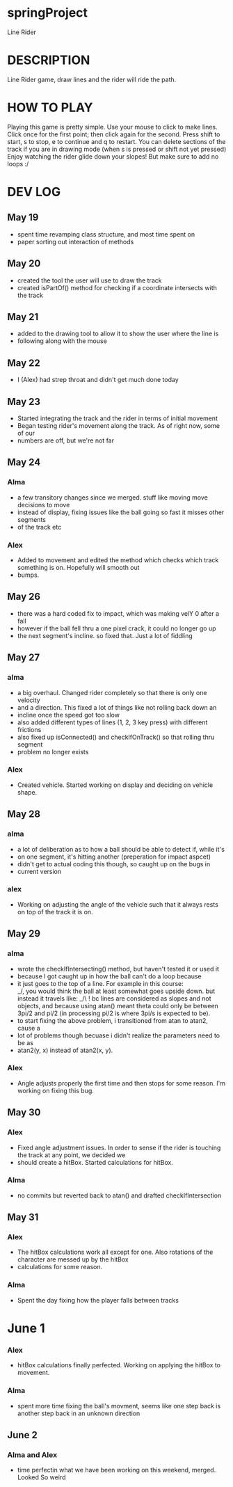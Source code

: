 # springProject
Line Rider
# DESCRIPTION
Line Rider game, draw lines and the rider will ride the path.
# HOW TO PLAY
Playing this game is pretty simple. 
Use your mouse to click to make lines. Click once for the first point; then click again for the second.
Press shift to start, s to stop, e to continue and q to restart. 
You can delete sections of the track if you are in drawing mode (when s is pressed or shift 
not yet pressed)
Enjoy watching the rider glide down your slopes! But make sure to add no loops :/
# DEV LOG
## May 19
+ spent time revamping class structure, and most time spent on
+ paper sorting out interaction of methods

## May 20
+ created the tool the user will use to draw the track
+ created isPartOf() method for checking if a coordinate intersects with the track

## May 21
+ added to the drawing tool to allow it to show the user where the line is
+ following along with the mouse

## May 22
+ I (Alex) had strep throat and didn't get much done today

## May 23
+ Started integrating the track and the rider in terms of initial movement
+ Began testing rider's movement along the track. As of right now, some of our
+ numbers are off, but we're not far

## May 24
### Alma
+ a few transitory changes since we merged. stuff like moving move decisions to move
+ instead of display, fixing issues like the ball going so fast it misses other segments
+ of the track etc
### Alex
+ Added to movement and edited the method which checks which track something is on. Hopefully will smooth out
+ bumps.

## May 26

+ there was a hard coded fix to impact, which was making velY 0 after a fall
+ however if the ball fell thru a one pixel crack, it could no longer go up
+ the next segment's incline. so fixed that. Just a lot of fiddling


## May 27
### alma
+ a big overhaul. Changed rider completely so that there is only one velocity
+ and a direction. This fixed a lot of things like not rolling back down an
+ incline once the speed got too slow
+ also added different types of lines (1, 2, 3 key press) with different frictions
+ also fixed up isConnected() and checkIfOnTrack() so that rolling thru segment
+ problem no longer exists
### Alex
+ Created vehicle. Started working on display and deciding on vehicle shape.

## May 28
### alma
+ a lot of deliberation as to how a ball should be able to detect if, while it's
+ on one segment, it's hitting another (preperation for impact aspcet)
+ didn't get to actual coding this though, so caught up on the bugs in
+ current version
### alex
+ Working on adjusting the angle of the vehicle such that it always rests on top of the track it is on.

## May 29
### alma
+ wrote the checkIfIntersecting() method, but haven't tested it or used it
+ because I got caught up in how the ball can't do a loop because
+ it just goes to the top of a line. For example in this course:
   \
 \_/, you would think the ball at least somewhat goes upside down. but instead
 it travels like: \_/\ ! bc lines are considered as slopes and not objects, and because
 using atan() meant theta could only be between 3pi/2 and pi/2 (in processing pi/2 is where 3pi/s is expected to be).
+ to start fixing the above problem, i transitioned from atan to atan2, cause a
+ lot of problems though becuase i didn't realize the parameters need to be as
+ atan2(y, x) instead of atan2(x, y).
### Alex
+ Angle adjusts properly the first time and then stops for some reason. I'm working on fixing this bug.

## May 30
### Alex
+ Fixed angle adjustment issues. In order to sense if the rider is touching the track at any point, we decided we
+ should create a hitBox. Started calculations for hitBox.
### Alma
+ no commits but reverted back to atan() and drafted checkIfIntersection
## May 31
### Alex
+ The hitBox calculations work all except for one. Also rotations of the character are messed up by the hitBox
+ calculations for some reason.
### Alma
+ Spent the day fixing how the player falls between tracks
# June 1
### Alex
+ hitBox calculations finally perfected. Working on applying the hitBox to movement.
### Alma
+ spent more time fixing the ball's movment, seems like one step back is another step back 
in an unknown direction
## June 2
### Alma and Alex
+ time perfectin what we have been working on this weekend, merged. Looked So weird
